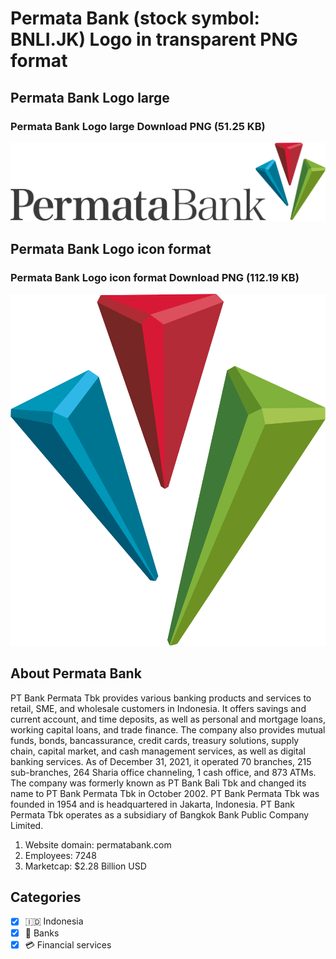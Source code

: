 # Permata Bank (stock symbol: BNLI.JK) Logo in transparent PNG format

## Permata Bank Logo large

### Permata Bank Logo large Download PNG (51.25 KB)

![Permata Bank Logo large Download PNG (51.25 KB)](/img/orig/BNLI.JK_BIG-8aad9636.png)

## Permata Bank Logo icon format

### Permata Bank Logo icon format Download PNG (112.19 KB)

![Permata Bank Logo icon format Download PNG (112.19 KB)](/img/orig/BNLI.JK-f959e177.png)

## About Permata Bank

PT Bank Permata Tbk provides various banking products and services to retail, SME, and wholesale customers in Indonesia. It offers savings and current account, and time deposits, as well as personal and mortgage loans, working capital loans, and trade finance. The company also provides mutual funds, bonds, bancassurance, credit cards, treasury solutions, supply chain, capital market, and cash management services, as well as digital banking services. As of December 31, 2021, it operated 70 branches, 215 sub-branches, 264 Sharia office channeling, 1 cash office, and 873 ATMs. The company was formerly known as PT Bank Bali Tbk and changed its name to PT Bank Permata Tbk in October 2002. PT Bank Permata Tbk was founded in 1954 and is headquartered in Jakarta, Indonesia. PT Bank Permata Tbk operates as a subsidiary of Bangkok Bank Public Company Limited.

1. Website domain: permatabank.com
2. Employees: 7248
3. Marketcap: $2.28 Billion USD


## Categories
- [x] 🇮🇩 Indonesia
- [x] 🏦 Banks
- [x] 💳 Financial services
